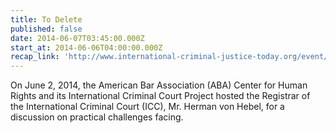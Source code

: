 ```yaml
---
title: To Delete
published: false
date: 2014-06-07T03:45:00.000Z
start_at: 2014-06-06T04:00:00.000Z
recap_link: 'http://www.international-criminal-justice-today.org/event/2014/06/02/practical-challenges-icc/'
---
```



On June 2, 2014, the American Bar Association (ABA) Center for Human Rights and its International Criminal Court Project hosted the Registrar of the International Criminal Court (ICC), Mr. Herman von Hebel, for a discussion on practical challenges facing.